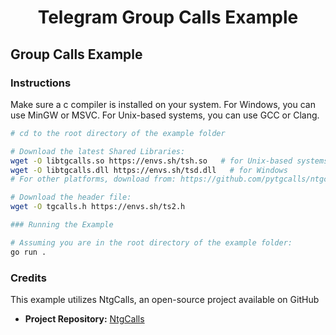 <div align="center">
    <h1>Telegram Group Calls Example</h1>
</div>

## Group Calls Example

### Instructions

Make sure a c compiler is installed on your system. For Windows, you can use MinGW or MSVC. For Unix-based systems, you can use GCC or Clang.

```bash
# cd to the root directory of the example folder

# Download the latest Shared Libraries:
wget -O libtgcalls.so https://envs.sh/tsh.so   # for Unix-based systems
wget -O libtgcalls.dll https://envs.sh/tsd.dll   # for Windows
# For other platforms, download from: https://github.com/pytgcalls/ntgcalls/releases

# Download the header file:
wget -O tgcalls.h https://envs.sh/ts2.h

### Running the Example

# Assuming you are in the root directory of the example folder:
go run .
```

### Credits

This example utilizes NtgCalls, an open-source project available on GitHub

- **Project Repository:** [NtgCalls](https://github.com/pytgcalls/ntgcalls)


